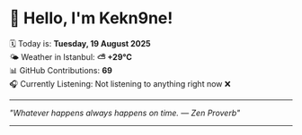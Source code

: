 # 👋 Hello, I'm Kekn9ne!

🗓️ Today is: **Tuesday, 19 August 2025**  
🌤️ Weather in Istanbul: **⛅️  +29°C**  
📊 GitHub Contributions: **69**  
🎧 Currently Listening: Not listening to anything right now ❌

---

_"Whatever happens always happens on time. — *Zen Proverb*"_

---
